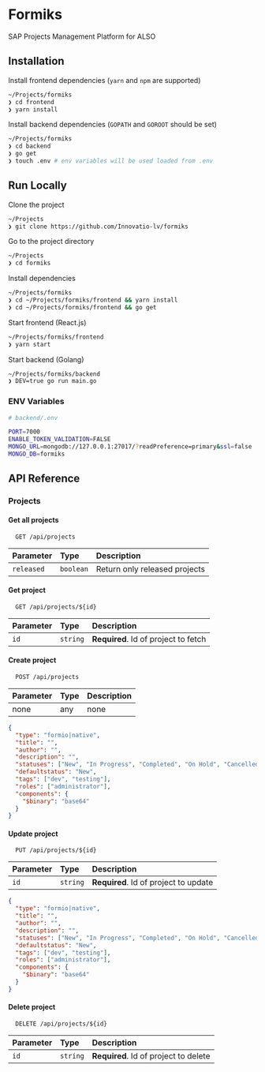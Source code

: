 # Formiks

SAP Projects Management Platform for ALSO

## Installation

Install frontend dependencies (`yarn` and `npm` are supported)

```bash
~/Projects/formiks
❯ cd frontend
❯ yarn install
```

Install backend dependencies (`GOPATH` and `GOROOT` should be set)

```bash
~/Projects/formiks
❯ cd backend
❯ go get
❯ touch .env # env variables will be used loaded from .env
```

## Run Locally

Clone the project

```bash
~/Projects
❯ git clone https://github.com/Innovatio-lv/formiks
```

Go to the project directory

```bash
~/Projects
❯ cd formiks
```

Install dependencies

```bash
~/Projects/formiks
❯ cd ~/Projects/formiks/frontend && yarn install
❯ cd ~/Projects/formiks/frontend && go get
```

Start frontend (React.js)

```bash
~/Projects/formiks/frontend
❯ yarn start
```

Start backend (Golang)

```bash
~/Projects/formiks/backend
❯ DEV=true go run main.go
```

### ENV Variables

```bash
# backend/.env

PORT=7000
ENABLE_TOKEN_VALIDATION=FALSE
MONGO_URL=mongodb://127.0.0.1:27017/?readPreference=primary&ssl=false
MONGO_DB=formiks
```

## API Reference

### Projects

#### Get all projects

```http
  GET /api/projects
```

| Parameter  | Type      | Description                   |
| :--------- | :-------- | :---------------------------- |
| `released` | `boolean` | Return only released projects |

#### Get project

```http
  GET /api/projects/${id}
```

| Parameter | Type     | Description                          |
| :-------- | :------- | :----------------------------------- |
| `id`      | `string` | **Required**. Id of project to fetch |

#### Create project

```http
  POST /api/projects
```

| Parameter | Type | Description |
| :-------- | :--- | :---------- |
| none      | any  | none        |

```json
{
  "type": "formio|native",
  "title": "",
  "author": "",
  "description": "",
  "statuses": ["New", "In Progress", "Completed", "On Hold", "Cancelled"],
  "defaultstatus": "New",
  "tags": ["dev", "testing"],
  "roles": ["administrator"],
  "components": {
    "$binary": "base64"
  }
}
```

#### Update project

```http
  PUT /api/projects/${id}
```

| Parameter | Type     | Description                           |
| :-------- | :------- | :------------------------------------ |
| `id`      | `string` | **Required**. Id of project to update |

```json
{
  "type": "formio|native",
  "title": "",
  "author": "",
  "description": "",
  "statuses": ["New", "In Progress", "Completed", "On Hold", "Cancelled"],
  "defaultstatus": "New",
  "tags": ["dev", "testing"],
  "roles": ["administrator"],
  "components": {
    "$binary": "base64"
  }
}
```

#### Delete project

```http
  DELETE /api/projects/${id}
```

| Parameter | Type     | Description                           |
| :-------- | :------- | :------------------------------------ |
| `id`      | `string` | **Required**. Id of project to delete |
